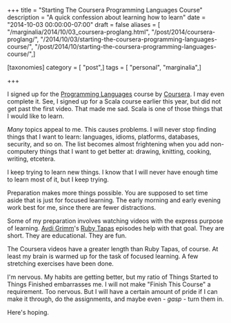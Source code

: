 +++
title = "Starting The Coursera Programming Languages Course"
description = "A quick confession about learning how to learn"
date = "2014-10-03 00:00:00-07:00"
draft = false
aliases = [ "/marginalia/2014/10/03_coursera-proglang.html", "/post/2014/coursera-proglang/", "/2014/10/03/starting-the-coursera-programming-languages-course/", "/post/2014/10/starting-the-coursera-programming-languages-course/",]

[taxonomies]
category = [ "post",]
tags = [ "personal", "marginalia",]

+++

[Programming Languages]: https://www.coursera.org/course/proglang
[Coursera]: https://www.coursera.org/

I signed up for the [Programming Languages][] course by
[Coursera][]. I may even complete it. See, I signed up for a Scala
course earlier this year, but did not get past the first
video. That made me sad. Scala is one of those things that I
would like to learn.
<!--more-->

*Many* topics appeal to me. This causes problems. I will never
stop finding things that I want to learn: languages, idioms,
platforms, databases, security, and so on. The list becomes almost
frightening when you add non-computery things that I want to get
better at: drawing, knitting, cooking, writing, etcetera.

I keep trying to learn new things. I know that I will never have
enough time to learn most of it, but I keep trying.

Preparation makes more things possible. You are supposed to set time
aside that is just for focused learning. The early morning and early
evening work best for me, since there are fewer distractions.

[Avdi Grimm]: http://about.avdi.org/
[Ruby Tapas]: http://www.rubytapas.com/

Some of my preparation involves watching videos with the express purpose of
learning. [Avdi Grimm][]'s [Ruby Tapas][] episodes help with that goal.
They are short. They are educational. They are fun.

The Coursera videos have a greater length than Ruby Tapas, of
course. At least my brain is warmed up for the task of focused
learning. A few stretching exercises have been done.

I'm nervous. My habits are getting better, but my ratio of Things
Started to Things Finished embarrasses me. I will not make "Finish
This Course" a requirement. Too nervous. But I will have a certain
amount of pride if I can make it through, do the assignments, and
maybe even - *gasp* - turn them in.

Here's hoping.